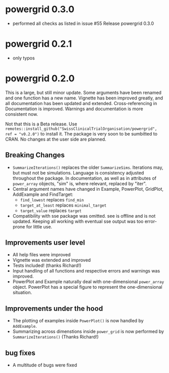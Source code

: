 # powergrid 0.3.0
- performed all checks as listed in issue #55 Release powergrid 0.3.0

# powergrid 0.2.1
- only typos

# powergrid 0.2.0

This is a large, but still minor update. Some arguments have been renamed and
one function has a new name. Vignette has been improved greatly, and all
documentation has been updated and extended. Cross-referencing in Documentation
is improved. Warnings and documentation is more consistent now.

Not that this is a Beta release. Use
  `remotes::install_github("SwissClinicalTrialOrganisation/powergrid", ref =
  "v0.2.0")` to install it. The package is very soon to be sumbitted to CRAN. No
  changes at the user side are planned.
 
## Breaking Changes
* `SummarizeIterations()` replaces the older `SummarizeSims`. Iterations may,
  but must not be simulations. Language is consistency adjusted throughout the
  package. In documentation, as well as in attributes of `power_array` objects,
  "sim" is, where relevant, replaced by "iter".
* Central argument names have changed in Example, PowerPlot, GridPlot,
  AddExample and FindTarget:
  + `find_lowest` replaces `find_min`
  + `target_at_least` replaces `minimal_target`
  + `target_value` replaces `target`
* Compatibility with sse package was omitted. see is offline and is not
  updated. Keeping all working with eventual sse output was too error-prone for
  little use.

## Improvements user level
* All help files were improved
* Vignette was extended and improved
* Tests included! (thanks Richard!)
* Input handling of all functions and respective errors and warnings was
  improved.
* PowerPlot and Example naturally deal with one-dimensional `power_array`
  object. PowerPlot has a special figure to represent the one-dimensional
  situation.

## Improvements under the hood
* The plotting of examples inside `PowerPlot()` is now handled by `AddExample`.
* Summarizing across dimenstions inside `power_grid` is now performed by
  `SummarizeIterations()` (Thanks Richard!)

## bug fixes
* A multitude of bugs were fixed




